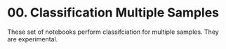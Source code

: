 # 00. Classification Multiple Samples

These set of notebooks perform classifciation for multiple samples. They are experimental.